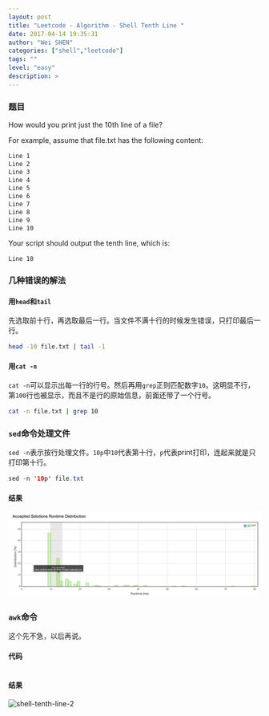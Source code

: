 ```yaml
---
layout: post
title: "Leetcode - Algorithm - Shell Tenth Line "
date: 2017-04-14 19:35:31
author: "Wei SHEN"
categories: ["shell","leetcode"]
tags: ""
level: "easy"
description: >
---
```


### 题目
How would you print just the 10th line of a file?

For example, assume that file.txt has the following content:
```
Line 1
Line 2
Line 3
Line 4
Line 5
Line 6
Line 7
Line 8
Line 9
Line 10
```
Your script should output the tenth line, which is:
```
Line 10
```

### 几种错误的解法
#### 用`head`和`tail`
先选取前十行，再选取最后一行。当文件不满十行的时候发生错误，只打印最后一行。
```bash
head -10 file.txt | tail -1
```

#### 用`cat -n`
`cat -n`可以显示出每一行的行号。然后再用`grep`正则匹配数字`10`。这明显不行，第`100`行也被显示，而且不是行的原始信息，前面还带了一个行号。
```bash
cat -n file.txt | grep 10
```

### `sed`命令处理文件
`sed -n`表示按行处理文件。`10p`中`10`代表第十行，`p`代表print打印，连起来就是只打印第十行。
```java
sed -n '10p' file.txt
```

#### 结果
![shell-tenth-line-1](/images/leetcode/shell-tenth-line-1.png)


### `awk`命令
这个先不急，以后再说。

#### 代码
```java

```

#### 结果
![shell-tenth-line-2](/images/leetcode/shell-tenth-line-2.png)

